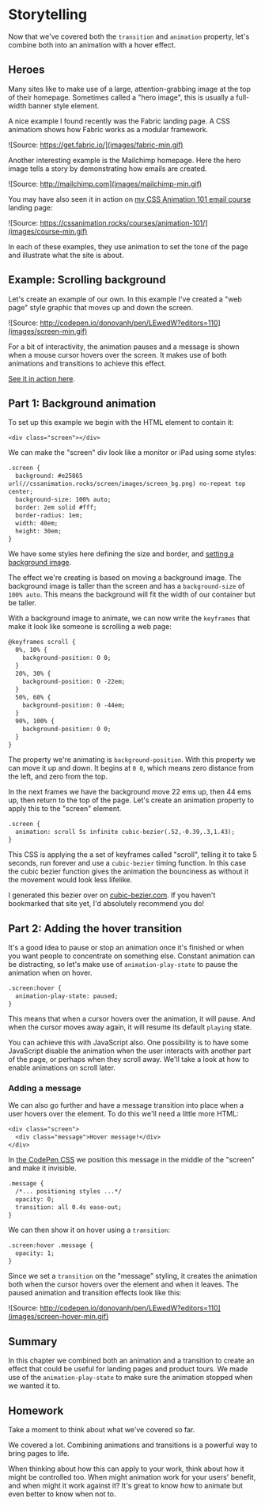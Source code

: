 # Storytelling

Now that we've covered both the `transition` and `animation` property, let's combine both into an animation with a hover effect.

## Heroes

Many sites like to make use of a large, attention-grabbing image at the top of their homepage. Sometimes called a "hero image", this is usually a full-width banner style element.

A nice example I found recently was the Fabric landing page. A CSS animatiom shows how Fabric works as a modular framework.

![Source: https://get.fabric.io/](images/fabric-min.gif)

Another interesting example is the Mailchimp homepage. Here the hero image tells a story by demonstrating how emails are created.

![Source: http://mailchimp.com](images/mailchimp-min.gif)

You may have also seen it in action on [my CSS Animation 101 email course](https://cssanimation.rocks/courses/animation-101/) landing page:

![Source: https://cssanimation.rocks/courses/animation-101/](images/course-min.gif)

In each of these examples, they use animation to set the tone of the page and illustrate what the site is about.

## Example: Scrolling background

Let's create an example of our own. In this example I've created a "web page" style graphic that moves up and down the screen.

![Source: http://codepen.io/donovanh/pen/LEwedW?editors=110](images/screen-min.gif)

For a bit of interactivity, the animation pauses and a message is shown when a mouse cursor hovers over the screen. It makes use of both animations and transitions to achieve this effect.

[See it in action here](http://codepen.io/donovanh/pen/LEwedW?editors=110).

## Part 1: Background animation

To set up this example we begin with the HTML element to contain it:

    <div class="screen"></div>

We can make the "screen" div look like a monitor or iPad using some styles:

    .screen {
      background: #e25865 url(//cssanimation.rocks/screen/images/screen_bg.png) no-repeat top center;
      background-size: 100% auto;
      border: 2em solid #fff;
      border-radius: 1em;
      width: 40em;
      height: 30em;
    }

We have some styles here defining the size and border, and [setting a background image](https://cssanimation.rocks/screen/images/screen_bg.png).

The effect we're creating is based on moving a background image. The background image is taller than the screen and has a `background-size` of `100% auto`. This means the background will fit the width of our container but be taller.

With a background image to animate, we can now write the `keyframes` that make it look like someone is scrolling a web page:

    @keyframes scroll {
      0%, 10% {
        background-position: 0 0;
      }
      20%, 30% {
        background-position: 0 -22em;
      }
      50%, 60% {
        background-position: 0 -44em;
      }
      90%, 100% {
        background-position: 0 0;
      }
    }

The property we're animating is `background-position`. With this property we can move it up and down. It begins at `0 0`, which means zero distance from the left, and zero from the top.

In the next frames we have the background move 22 ems up, then 44 ems up, then return to the top of the page. Let's create an animation property to apply this to the "screen" element.

    .screen {
      animation: scroll 5s infinite cubic-bezier(.52,-0.39,.3,1.43);
    }

This CSS is applying the a set of keyframes called "scroll", telling it to take 5 seconds, run forever and use a `cubic-bezier` timing function. In this case the cubic bezier function gives the animation the bounciness as without it the movement would look less lifelike.

I generated this bezier over on [cubic-bezier.com](http://cubic-bezier.com/#.52,-0.39,.3,1.43). If you haven't bookmarked that site yet, I'd absolutely recommend you do!

## Part 2: Adding the hover transition

It's a good idea to pause or stop an animation once it's finished or when you want people to concentrate on something else. Constant animation can be distracting, so let's make use of `animation-play-state` to pause the animation when on hover.

    .screen:hover {
      animation-play-state: paused;
    }

This means that when a cursor hovers over the animation, it will pause. And when the cursor moves away again, it will resume its default `playing` state.

You can achieve this with JavaScript also. One possibility is to have some JavaScript disable the animation when the user interacts with another part of the page, or perhaps when they scroll away. We'll take a look at how to enable animations on scroll later.

### Adding a message

We can also go further and have a message transition into place when a user hovers over the element. To do this we'll need a little more HTML:

    <div class="screen">
      <div class="message">Hover message!</div>
    </div>

In [the CodePen CSS](http://codepen.io/donovanh/pen/LEwedW?editors=110) we position this message in the middle of the "screen" and make it invisible.

    .message {
      /*... positioning styles ...*/
      opacity: 0;
      transition: all 0.4s ease-out;
    }

We can then show it on hover using a `transition`:

    .screen:hover .message {
      opacity: 1;
    }

Since we set a `transition` on the "message" styling, it creates the animation both when the cursor hovers over the element and when it leaves. The paused animation and transition effects look like this:

![Source: http://codepen.io/donovanh/pen/LEwedW?editors=110](images/screen-hover-min.gif)

## Summary

In this chapter we combined both an animation and a transition to create an effect that could be useful for landing pages and product tours. We made use of the `animation-play-state` to make sure the animation stopped when we wanted it to.

## Homework

Take a moment to think about what we've covered so far.

We covered a lot. Combining animations and transitions is a powerful way to bring pages to life.

When thinking about how this can apply to your work, think about how it might be controlled too. When might animation work for your users' benefit, and when might it work against it? It's great to know how to animate but even better to know when not to.

